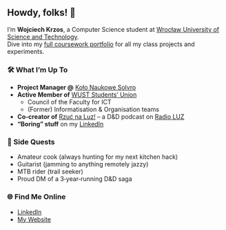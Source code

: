 ## Howdy, folks! 🤠

I’m **Wojciech Krzos**, a Computer Science student at [Wrocław University of Science and Technology](https://www.pwr.edu.pl/).  
Dive into my [full coursework portfolio](https://github.com/wkrzos/CompSciPortfolio) for all my class projects and experiments.

### 🛠 What I’m Up To
- **Project Manager @** [Koło Naukowe Solvro](https://github.com/solvro)
- **Active Member of** [WUST Students’ Union](https://samorzad.pwr.edu.pl/)  
  - Council of the Faculty for ICT  
  - (Former) Informatisation & Organisation teams  
- **Co‑creator of** [Rzuć na Luz!](https://open.spotify.com/show/6FXp7DrTCJYAlJrEk87jw4) – a D&D podcast on [Radio LUZ](https://www.luz.pwr.edu.pl/)  
- **“Boring” stuff** on my [LinkedIn](https://www.linkedin.com/in/wkrzos/)

### 🎲 Side Quests
- Amateur cook (always hunting for my next kitchen hack)  
- Guitarist (jamming to anything remotely jazzy)  
- MTB rider (trail seeker)  
- Proud DM of a 3‑year‑running D&D saga  

### 🌐 Find Me Online
- [LinkedIn](https://www.linkedin.com/in/wojciechkrzos/)  
- [My Website](https://www.wojciechkrzos.com)  
